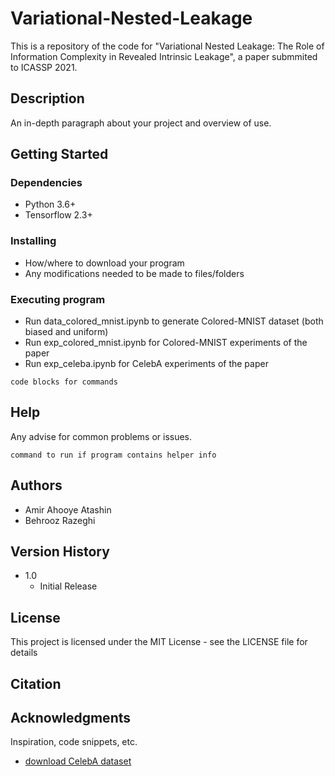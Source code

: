 # Variational-Nested-Leakage

This is a repository of the code for "Variational Nested Leakage: The Role of Information Complexity in Revealed Intrinsic Leakage", a paper submmited to ICASSP 2021. 

## Description

An in-depth paragraph about your project and overview of use.

## Getting Started

### Dependencies

* Python 3.6+
* Tensorflow 2.3+

### Installing

* How/where to download your program
* Any modifications needed to be made to files/folders

### Executing program

* Run data_colored_mnist.ipynb to generate Colored-MNIST dataset (both biased and uniform)
* Run exp_colored_mnist.ipynb for Colored-MNIST experiments of the paper
* Run exp_celeba.ipynb for CelebA experiments of the paper
```
code blocks for commands
```

## Help

Any advise for common problems or issues.
```
command to run if program contains helper info
```

## Authors

* Amir Ahooye Atashin
* Behrooz Razeghi

## Version History

* 1.0
    * Initial Release

## License

This project is licensed under the MIT License - see the LICENSE file for details

## Citation


## Acknowledgments

Inspiration, code snippets, etc.
* [download CelebA dataset](http://mmlab.ie.cuhk.edu.hk/projects/CelebA.html)
